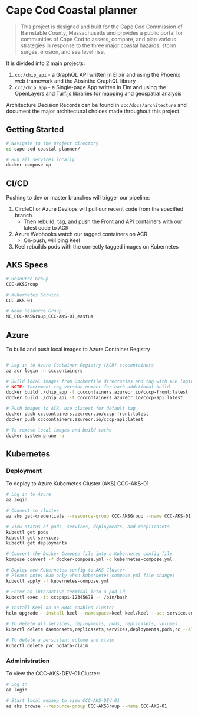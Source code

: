# Cape Cod Coastal planner

> This project is designed and built for the Cape Cod Commission of Barnstable County, Massachusetts and provides a public portal for communities of Cape Cod to assess, compare, and plan various strategies in response to the three major coastal hazards: storm surges, erosion, and sea level rise. 

It is divided into 2 main projects:

1. `ccc/chip_api` - a GraphQL API written in Elixir and using the Phoenix web framework and the Absinthe GraphQL library
1. `ccc/chip_app` - a Single-page App written in Elm and using the OpenLayers and Turf.js libraries for mapping and geospatial analysis

Architecture Decision Records can be found in `ccc/docs/architecture` and document the major architectural choices made throughout this project.


## Getting Started
```bash
# Navigate to the project directory
cd cape-cod-coastal-planner/

# Run all services locally
docker-compose up
```

## CI/CD
Pushing to dev or master branches will trigger our pipeline:
1. CircleCI or Azure Devlops will pull our recent code from the specified branch
    * Then rebuild, tag, and push the Front and API containers with our latest code to ACR
1. Azure Webhooks watch our tagged containers on ACR 
    * On-push, will ping Keel
1. Keel rebuilds pods with the correctly tagged images on Kubernetes

## AKS Specs
```bash
# Resource Group
CCC-AKSGroup

# Kubernetes Service
CCC-AKS-01

# Node Resource Group
MC_CCC-AKSGroup_CCC-AKS-01_eastus
```

## Azure
To build and push local images to Azure Container Registry
```bash

# Log in to Azure Container Registry (ACR) ccccontainers
az acr login -n ccccontainers

# Build local images from Dockerfile directories and tag with ACR login server name
# NOTE: Increment tag version number for each additional build
docker build ./chip_app -t ccccontainers.azurecr.io/cccp-front:latest
docker build ./chip_api -t ccccontainers.azurecr.io/cccp-api:latest

# Push images to ACR, use :latest for default tag
docker push ccccontainers.azurecr.io/cccp-front:latest
docker push ccccontainers.azurecr.io/cccp-api:latest

# To remove local images and build cache
docker system prune -a
```

## Kubernetes
### Deployment
To deploy to Azure Kubernetes Cluster (AKS) CCC-AKS-01
```bash
# Log in to Azure
az login

# Connect to cluster
az aks get-credentials --resource-group CCC-AKSGroup --name CCC-AKS-01

# View status of pods, services, deployments, and recplicasets
kubectl get pods
kubectl get services
kubectl get deployments

# Convert the Docker Compose file into a Kubernetes config file
kompose convert -f docker-compose.yml -o kubernetes-compose.yml

# Deploy new Kubernetes config to AKS Cluster
# Please note: Run only when kubernetes-compose.yml file changes
kubectl apply -f kubernetes-compose.yml

# Enter an interactive terminal into a pod id
kubectl exec -it cccpapi-12345678 -- /bin/bash

# Install Keel on an RBAC-enabled cluster
helm upgrade --install keel --namespace=keel keel/keel --set service.enabled="true" 

# To delete all services, deployments, pods, replicasets, volumes
kubectl delete daemonsets,replicasets,services,deployments,pods,rc --all

# To delete a persistent volume and claim
kubectl delete pvc pgdata-claim
```

### Administration
To view the CCC-AKS-DEV-01 Cluster:
```bash
# Log in
az login

# Start local webapp to view CCC-AKS-DEV-01
az aks browse --resource-group CCC-AKSGroup --name CCC-AKS-01
```